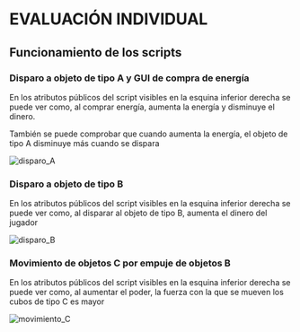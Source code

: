 # EVALUACIÓN INDIVIDUAL

## Funcionamiento de los scripts

### Disparo a objeto de tipo A y GUI de compra de energía

En los atributos públicos del script visibles en la esquina inferior derecha se puede ver como, al comprar energía, aumenta la energía y disminuye el dinero.

También se puede comprobar que cuando aumenta la energía, el objeto de tipo A disminuye más cuando se dispara

![disparo_A](./images/disparo_A.gif)

### Disparo a objeto de tipo B

En los atributos públicos del script visibles en la esquina inferior derecha se puede ver como, al disparar al objeto de tipo B, aumenta el dinero del jugador

![disparo_B](./images/disparoB.gif)

### Movimiento de objetos C por empuje de objetos B

En los atributos públicos del script visibles en la esquina inferior derecha se puede ver como, al aumentar el poder, la fuerza con la que se mueven los cubos de tipo C es mayor

![movimiento_C](./images/moverC.gif)